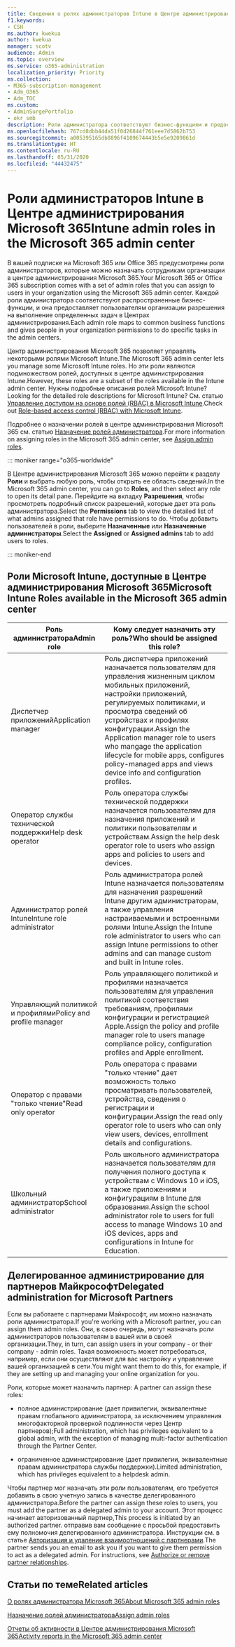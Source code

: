 ```yaml
---
title: Сведения о ролях администраторов Intune в Центре администрирования Microsoft 365
f1.keywords:
- CSH
ms.author: kwekua
author: kwekua
manager: scotv
audience: Admin
ms.topic: overview
ms.service: o365-administration
localization_priority: Priority
ms.collection:
- M365-subscription-management
- Adm_O365
- Adm_TOC
ms.custom:
- AdminSurgePortfolio
- okr_smb
description: Роли администратора соответствуют бизнес-функциям и предоставляют разрешения на выполнение определенных задач в Центре администрирования. Например, администратор служб создает запросы в службу поддержки Майкрософт.
ms.openlocfilehash: 767cd8dbb44da51f0d26844f761eee7d5862b753
ms.sourcegitcommit: a005395165db8896f4109674443b5e5e9209861d
ms.translationtype: HT
ms.contentlocale: ru-RU
ms.lasthandoff: 05/31/2020
ms.locfileid: "44432475"
---
```

# <a name="intune-admin-roles-in-the-microsoft-365-admin-center"></a><span data-ttu-id="62076-104">Роли администраторов Intune в Центре администрирования Microsoft 365</span><span class="sxs-lookup"><span data-stu-id="62076-104">Intune admin roles in the Microsoft 365 admin center</span></span>

<span data-ttu-id="62076-105">В вашей подписке на Microsoft 365 или Office 365 предусмотрены роли администраторов, которые можно назначать сотрудникам организации в центре администрирования Microsoft 365.</span><span class="sxs-lookup"><span data-stu-id="62076-105">Your Microsoft 365 or Office 365 subscription comes with a set of admin roles that you can assign to users in your organization using the Microsoft 365 admin center.</span></span> <span data-ttu-id="62076-106">Каждой роли администратора соответствуют распространенные бизнес-функции, и она предоставляет пользователям организации разрешения на выполнение определенных задач в Центрах администрирования.</span><span class="sxs-lookup"><span data-stu-id="62076-106">Each admin role maps to common business functions and gives people in your organization permissions to do specific tasks in the admin centers.</span></span>

<span data-ttu-id="62076-107">Центр администрирования Microsoft 365 позволяет управлять некоторыми ролями Microsoft Intune.</span><span class="sxs-lookup"><span data-stu-id="62076-107">The Microsoft 365 admin center lets you manage some Microsoft Intune roles.</span></span> <span data-ttu-id="62076-108">Но эти роли являются подмножеством ролей, доступных в центре администрирования Intune.</span><span class="sxs-lookup"><span data-stu-id="62076-108">However, these roles are a subset of the roles available in the Intune admin center.</span></span> <span data-ttu-id="62076-109">Нужны подробные описания ролей Microsoft Intune?</span><span class="sxs-lookup"><span data-stu-id="62076-109">Looking for the detailed role descriptions for Microsoft Intune?</span></span> <span data-ttu-id="62076-110">См. статью [Управление доступом на основе ролей (RBAC) в Microsoft Intune](https://docs.microsoft.com/mem/intune/fundamentals/role-based-access-control).</span><span class="sxs-lookup"><span data-stu-id="62076-110">Check out [Role-based access control (RBAC) with Microsoft Intune](https://docs.microsoft.com/mem/intune/fundamentals/role-based-access-control).</span></span>

<span data-ttu-id="62076-111">Подробнее о назначении ролей в центре администрирования Microsoft 365 см. статью [Назначение ролей администратора](assign-admin-roles.md).</span><span class="sxs-lookup"><span data-stu-id="62076-111">For more information on assigning roles in the Microsoft 365 admin center, see [Assign admin roles](assign-admin-roles.md).</span></span>

::: moniker range="o365-worldwide"

<span data-ttu-id="62076-112">В Центре администрирования Microsoft 365 можно перейти к разделу **Роли** и выбрать любую роль, чтобы открыть ее область сведений.</span><span class="sxs-lookup"><span data-stu-id="62076-112">In the Microsoft 365 admin center, you can go to **Roles**, and then select any role to open its detail pane.</span></span> <span data-ttu-id="62076-113">Перейдите на вкладку **Разрешения**, чтобы просмотреть подробный список разрешений, которые дает эта роль администратора.</span><span class="sxs-lookup"><span data-stu-id="62076-113">Select the **Permissions** tab to view the detailed list of what admins assigned that role have permissions to do.</span></span> <span data-ttu-id="62076-114">Чтобы добавить пользователей в роли, выберите **Назначенные** или **Назначенные администраторы**.</span><span class="sxs-lookup"><span data-stu-id="62076-114">Select the **Assigned** or **Assigned admins** tab to add users to roles.</span></span>

::: moniker-end

## <a name="microsoft-intune-roles-available-in-the-microsoft-365-admin-center"></a><span data-ttu-id="62076-115">Роли Microsoft Intune, доступные в Центре администрирования Microsoft 365</span><span class="sxs-lookup"><span data-stu-id="62076-115">Microsoft Intune Roles available in the Microsoft 365 admin center</span></span>

|<span data-ttu-id="62076-116">Роль администратора</span><span class="sxs-lookup"><span data-stu-id="62076-116">Admin role</span></span>     |<span data-ttu-id="62076-117">Кому следует назначить эту роль?</span><span class="sxs-lookup"><span data-stu-id="62076-117">Who should be assigned this role?</span></span>  |
|---------|---------|
|<span data-ttu-id="62076-118">Диспетчер приложений</span><span class="sxs-lookup"><span data-stu-id="62076-118">Application manager</span></span>     |   <span data-ttu-id="62076-119">Роль диспетчера приложений назначается пользователям для управления жизненным циклом мобильных приложений, настройки приложений, регулируемых политиками, и просмотра сведений об устройствах и профилях конфигурации.</span><span class="sxs-lookup"><span data-stu-id="62076-119">Assign the Application manager role to users who mangage the application lifecycle for mobile apps, configures policy-managed apps and views device info and configuration profiles.</span></span>  |
|<span data-ttu-id="62076-120">Оператор службы технической поддержки</span><span class="sxs-lookup"><span data-stu-id="62076-120">Help desk operator</span></span>     |   <span data-ttu-id="62076-121">Роль оператора службы технической поддержки назначается пользователям для назначения приложений и политики пользователям и устройствам.</span><span class="sxs-lookup"><span data-stu-id="62076-121">Assign the help desk operator role to users who assign apps and policies to users and devices.</span></span> |
|<span data-ttu-id="62076-122">Администратор ролей Intune</span><span class="sxs-lookup"><span data-stu-id="62076-122">Intune role administrator</span></span>    |   <span data-ttu-id="62076-123">Роль администратора ролей Intune назначается пользователям для назначения разрешений Intune другим администраторам, а также управления настраиваемыми и встроенными ролями Intune.</span><span class="sxs-lookup"><span data-stu-id="62076-123">Assign the Intune role administrator to users who can assign Intune permissions to other admins and can manage custom and built in Intune roles.</span></span>   |
|<span data-ttu-id="62076-124">Управляющий политикой и профилями</span><span class="sxs-lookup"><span data-stu-id="62076-124">Policy and profile manager</span></span>     |   <span data-ttu-id="62076-125">Роль управляющего политикой и профилями назначается пользователям для управления политикой соответствия требованиям, профилями конфигурации и регистрацией Apple.</span><span class="sxs-lookup"><span data-stu-id="62076-125">Assign the policy and profile manager role to users manage compliance policy, configuration profiles and Apple enrollment.</span></span>   |
|<span data-ttu-id="62076-126">Оператор с правами "только чтение"</span><span class="sxs-lookup"><span data-stu-id="62076-126">Read only operator</span></span>     |   <span data-ttu-id="62076-127">Роль оператора с правами "только чтение" дает возможность только просматривать пользователей, устройства, сведения о регистрации и конфигурации.</span><span class="sxs-lookup"><span data-stu-id="62076-127">Assign the read only operator role to users who can only view users, devices, enrollment details and configurations.</span></span>   |
|<span data-ttu-id="62076-128">Школьный администратор</span><span class="sxs-lookup"><span data-stu-id="62076-128">School administrator</span></span>     |   <span data-ttu-id="62076-129">Роль школьного администратора назначается пользователям для получения полного доступа к устройствам с Windows 10 и iOS, а также приложениям и конфигурациям в Intune для образования.</span><span class="sxs-lookup"><span data-stu-id="62076-129">Assign the school administrator role to users for full access to manage Windows 10 and iOS devices, apps and configurations in Intune for Education.</span></span>   |

## <a name="delegated-administration-for-microsoft-partners"></a><span data-ttu-id="62076-130">Делегированное администрирование для партнеров Майкрософт</span><span class="sxs-lookup"><span data-stu-id="62076-130">Delegated administration for Microsoft Partners</span></span>

<span data-ttu-id="62076-131">Если вы работаете с партнерами Майкрософт, им можно назначать роли администратора.</span><span class="sxs-lookup"><span data-stu-id="62076-131">If you're working with a Microsoft partner, you can assign them admin roles.</span></span> <span data-ttu-id="62076-132">Они, в свою очередь, могут назначать роли администраторов пользователям в вашей или в своей организации.</span><span class="sxs-lookup"><span data-stu-id="62076-132">They, in turn, can assign users in your company - or their company - admin roles.</span></span> <span data-ttu-id="62076-133">Такая возможность может потребоваться, например, если они осуществляют для вас настройку и управление вашей организацией в сети.</span><span class="sxs-lookup"><span data-stu-id="62076-133">You might want them to do this, for example, if they are setting up and managing your online organization for you.</span></span>
  
<span data-ttu-id="62076-134">Роли, которые может назначить партнер: </span><span class="sxs-lookup"><span data-stu-id="62076-134">A partner can assign these roles:</span></span>
  
- <span data-ttu-id="62076-135">полное администрирование (дает привилегии, эквивалентные правам глобального администратора, за исключением управления многофакторной проверкой подлинности через Центр партнеров);</span><span class="sxs-lookup"><span data-stu-id="62076-135">Full administration, which has privileges equivalent to a global admin, with the exception of managing multi-factor authentication through the Partner Center.</span></span>

- <span data-ttu-id="62076-136">ограниченное администрирование (дает привилегии, эквивалентные правам администратора службы поддержки).</span><span class="sxs-lookup"><span data-stu-id="62076-136">Limited administration, which has privileges equivalent to a helpdesk admin.</span></span>

<span data-ttu-id="62076-137">Чтобы партнер мог назначать эти роли пользователям, его требуется добавить в свою учетную запись в качестве делегированного администратора.</span><span class="sxs-lookup"><span data-stu-id="62076-137">Before the partner can assign these roles to users, you must add the partner as a delegated admin to your account.</span></span> <span data-ttu-id="62076-138">Этот процесс начинает авторизованный партнер,</span><span class="sxs-lookup"><span data-stu-id="62076-138">This process is initiated by an authorized partner.</span></span> <span data-ttu-id="62076-139">отправив вам сообщение с просьбой предоставить ему полномочия делегированного администратора. Инструкции см. в статье [Авторизация и удаление взаимоотношений с партнерами](https://docs.microsoft.com/microsoft-365/admin/misc/add-partner).</span><span class="sxs-lookup"><span data-stu-id="62076-139">The partner sends you an email to ask you if you want to give them permission to act as a delegated admin. For instructions, see [Authorize or remove partner relationships](https://docs.microsoft.com/microsoft-365/admin/misc/add-partner).</span></span>
  
## <a name="related-articles"></a><span data-ttu-id="62076-140">Статьи по теме</span><span class="sxs-lookup"><span data-stu-id="62076-140">Related articles</span></span>

[<span data-ttu-id="62076-141">О ролях администратора Microsoft 365</span><span class="sxs-lookup"><span data-stu-id="62076-141">About Microsoft 365 admin roles</span></span>](about-admin-roles.md)

[<span data-ttu-id="62076-142">Назначение ролей администратора</span><span class="sxs-lookup"><span data-stu-id="62076-142">Assign admin roles</span></span>](assign-admin-roles.md)

[<span data-ttu-id="62076-143">Отчеты об активности в Центре администрирования Microsoft 365</span><span class="sxs-lookup"><span data-stu-id="62076-143">Activity reports in the Microsoft 365 admin center</span></span>](../activity-reports/activity-reports.md)